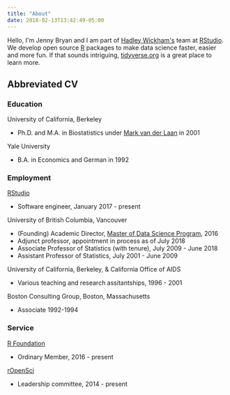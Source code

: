 ```yaml
---
title: "About"
date: 2018-02-13T13:42:49-05:00
---
```


Hello, I'm Jenny Bryan and I am part of [Hadley Wickham's](http://hadley.nz) team at [RStudio](https://www.rstudio.com). We develop open source [R](http://www.r-project.org) packages to make data science faster, easier and more fun. If that sounds intriguing, [tidyverse.org](https://www.tidyverse.org) is a great place to learn more.

## Abbreviated CV

### Education

University of California, Berkeley  

  * Ph.D. and M.A. in Biostatistics  under [Mark van der Laan](https://en.wikipedia.org/wiki/Mark_J._van_der_Laan) in 2001

Yale University  

  * B.A. in Economics and German in 1992

### Employment

[RStudio](https://www.rstudio.com)  

  * Software engineer, January 2017 - present

University of British Columbia, Vancouver  

  * (Founding) Academic Director, [Master of Data Science Program](https://masterdatascience.science.ubc.ca), 2016
  * Adjunct professor, appointment in process as of July 2018
  * Associate Professor of Statistics (with tenure), July 2009 - June 2018
  * Assistant Professor of Statistics, July 2001 - June 2009
  
University of California, Berkeley, & California Office of AIDS  

  * Various teaching and research assitantships, 1996 - 2001

Boston Consulting Group, Boston, Massachusetts  

  * Associate 1992-1994

### Service

[R Foundation](https://www.r-project.org/foundation/)

  * Ordinary Member, 2016 - present

[rOpenSci](https://ropensci.org)

  * Leadership committee, 2014 - present
